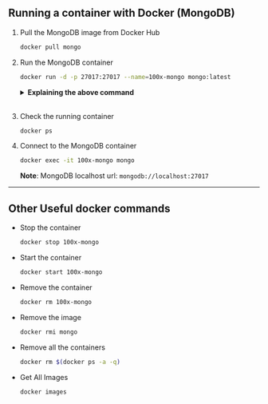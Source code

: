 ## Running a container with Docker (MongoDB)

1. Pull the MongoDB image from Docker Hub

   ```bash 
   docker pull mongo
   ```

2. Run the MongoDB container

   ```bash
   docker run -d -p 27017:27017 --name=100x-mongo mongo:latest
   ```

   <details>
   <summary><b>Explaining the above command</b></summary>

   - `-d` flag is used to run the container in the background (detached mode).
   - `-p` flag is used to map the host port to the container port.
   - `--name` flag is used to give a name to the container.
   - `mongo:latest` is the image name and tag.
   </details>
   <br>

3. Check the running container

   ```bash
   docker ps
   ```

4. Connect to the MongoDB container

   ```bash
   docker exec -it 100x-mongo mongo
   ```

   **Note**: MongoDB localhost url: `mongodb://localhost:27017`

---

## Other Useful docker commands

- Stop the container

  ```bash
  docker stop 100x-mongo
  ```

- Start the container

  ```bash
  docker start 100x-mongo
  ```

- Remove the container

  ```bash
  docker rm 100x-mongo
  ```

- Remove the image

  ```bash
  docker rmi mongo
  ```

- Remove all the containers

  ```bash
  docker rm $(docker ps -a -q)
  ```

- Get All Images
  ```bash
  docker images
  ```
